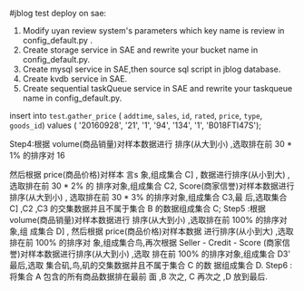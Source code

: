 #jblog
test
deploy on sae:

1. Modify uyan review system's parameters which key name is review in config_default.py .
2. Create storage service in SAE and rewrite your bucket name in config_default.py.
3. Create mysql service in SAE,then source sql script in jblog database.
4. Create kvdb service in SAE.
5. Create sequential taskQueue service in SAE and rewrite your taskqueue name in config_default.py.



insert into `test`.`gather_price` ( `addtime`, `sales`, `id`, `rated`, `price`, `type`, `goods_id`) values ( '20160928', '21', '1', '94', '134', '1', 'B018FTI47S');

Step4:根据 volume(商品销量)对样本数据进行
排序(从大到小) ,选取排在前 30 * 1% 的排序对
16

然后根据 price(商品价格)对样本
言s
象,组成集合 C] ,
数据进行排序(从小到大) ,选取排在前 30 * 2% 的
排序对象,组成集合 C2, Score(商家信誉)对样本数据进行排序(从大到小) , 选取排在前 30 * 3% 的排序对象,组成集合 C3,最 后,选取集合 C] ,C2 ,C3 的交集数据并且不属于集合 B 的数据组成集合 C;
Step5 :根据 volume(商品销量)对样本数据进行 排序(从大到小) ,选取排在前 100% 的排序对象,组 成集合 D] , 然后根据 price(商品价格)对样本数据 进行排序(从小到大) ,选取排在前 100% 的排序对 象,组成集合鸟,再次根据 Seller - Credit - Score (商家信誉)对样本数据进行排序(从大到小) ,选取 排在前 100% 的排序对象,组成集合 D3' 最后,选取 集合矶,鸟,矶的交集数据并且不属于集合 C 的数 据组成集合 D.
Step6 :将集合 A 包含的所有商品数据排在最前 面 ,B 次之, C 再次之 ,D 放到最后.
